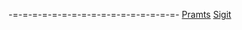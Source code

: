 -=-=-=-=-=-=-=-=-=-=-=-=-=-=-=-=-=-
[Pramts](https://github.com/Pramts)
[Sigit](https://github.com/SigitPramts)